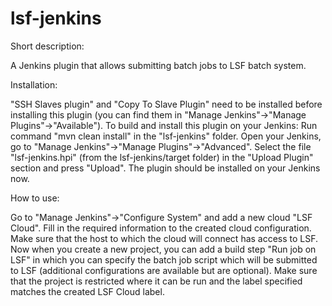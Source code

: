 # lsf-jenkins

Short description:

A Jenkins plugin that allows submitting batch jobs to LSF batch system.

Installation:

"SSH Slaves plugin" and "Copy To Slave Plugin" need to be installed before installing  this plugin (you can find them in "Manage Jenkins"->"Manage Plugins"->"Available"). To build and install this plugin on your Jenkins: 
Run command "mvn clean install" in the "lsf-jenkins" folder.
Open your Jenkins, go to "Manage Jenkins"->"Manage Plugins"->"Advanced". 
Select the file "lsf-jenkins.hpi" (from the lsf-jenkins/target folder) in the "Upload Plugin" section and press "Upload".
The plugin should be installed on your Jenkins now.

How to use:

Go to "Manage Jenkins"->"Configure System" and add a new cloud "LSF Cloud".
Fill in the required information to the created cloud configuration. Make sure that the host to which the cloud will connect has access to LSF.
Now when you create a new project, you can add a build step "Run job on LSF" in which you can specify the batch job script which will be submitted to LSF (additional configurations are available but are optional). Make sure that the project is restricted where it can be run and the label specified matches the created LSF Cloud label.
